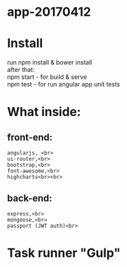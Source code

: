 # app-20170412

# Install
  run npm install & bower install <br>
  after that: <br>
    npm start - for build & serve <br>
    npm test - for run angular app unit tests<br>
    
# What inside:
##  front-end: <br>
    angularjs, <br>
    ui-router,<br>
    bootstrap,<br>
    font-awesome,<br>
    highcharts<br><br>
##  back-end:<br>
    express,<br>
    mongoose,<br>
    passport (JWT auth)<br>
    
# Task runner "Gulp"
    
    
